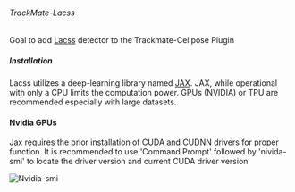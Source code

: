 ###### TrackMate-Lacss

Goal to add [Lacss](https://github.com/jiyuuchc/lacss ) detector to the Trackmate-Cellpose Plugin


##### Installation

Lacss utilizes a deep-learning library named [JAX](https://github.com/google/jax). JAX, while operational with only a CPU limits the computation power. GPUs (NVIDIA) or TPU are recommended especially with large datasets. 

#### Nvidia GPUs 

Jax requires the prior installation of CUDA and CUDNN drivers for proper function. It is recommended to use 'Command Prompt' followed by 'nivida-smi' to locate the driver version and current CUDA driver version

![Nvidia-smi](https://cdn.discordapp.com/attachments/1112582233463722014/1174251896001798144/image.png?ex=6566ea4c&is=6554754c&hm=358a17e849a9d7cb262b5f4af36ae6d76257695cfbb104ae04856b04105db18d&)
